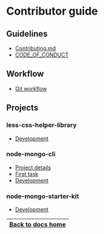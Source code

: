 # Contributor guide
## Guidelines
* [Contributing.md](https://github.com/code-collabo/docs/blob/main/contributing.md)
* [CODE_OF_CONDUCT](https://github.com/code-collabo/docs/blob/main/CODE_OF_CONDUCT.md)

## Workflow 
* [Git workflow](https://github.com/code-collabo/docs/blob/main/contributor-guide/git-workflow.md)

## Projects
### less-css-helper-library
* [Development](https://github.com/code-collabo/docs/blob/main/contributor-guide/less-css-helper-library/development.md)

### node-mongo-cli
* [Project details](https://github.com/code-collabo/docs/blob/main/contributor-guide/node-mongo-cli/project-details.md)
* [First task](https://github.com/code-collabo/docs/blob/main/contributor-guide/node-mongo-cli/first-task.md)
* [Development](https://github.com/code-collabo/docs/blob/main/contributor-guide/node-mongo-cli/development.md)

### node-mongo-starter-kit
* [Development](https://github.com/code-collabo/docs/blob/main/contributor-guide/node-mongo-starter-kit/development.md)

|[Back to docs home](https://github.com/code-collabo/docs)|
|---|
